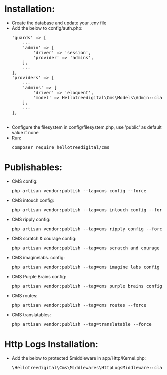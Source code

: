 <h1>Installation:</h1>
<ul>
	<li>Create the database and update your .env file</li>
	<li>
		Add the below to config/auth.php:
		<pre>
'guards' => [
	...
	'admin' => [
		'driver' => 'session',
		'provider' => 'admins',
  	],
	...
],
'providers' => [
	...
	'admins' => [
		'driver' => 'eloquent',
		'model' => Hellotreedigital\Cms\Models\Admin::class,
	],
	...
],
		</pre>
	</li>
	<li>Configure the filesystem in config/filesystem.php, use 'public' as default value if none</li>
	<li>
		Run:
		<pre>composer require hellotreedigital/cms</pre>
	</li>
</ul>

<h1>Publishables:</h1>
<ul>
	<li>
		CMS config:
		<pre>php artisan vendor:publish --tag=cms_config --force</pre>
	</li>
	<li>
		CMS intouch config:
		<pre>php artisan vendor:publish --tag=cms_intouch_config --force</pre>
	</li>
	<li>
		CMS ripply config:
		<pre>php artisan vendor:publish --tag=cms_ripply_config --force</pre>
	</li>
	<li>
		CMS scratch & courage config:
		<pre>php artisan vendor:publish --tag=cms_scratch_and_courage_config --force</pre>
	</li>
	<li>
		CMS imaginelabs. config:
		<pre>php artisan vendor:publish --tag=cms_imagine_labs_config --force</pre>
	</li>
	<li>
		CMS Purple Brains config:
		<pre>php artisan vendor:publish --tag=cms_purple_brains_config --force</pre>
	</li>
	<li>
		CMS routes:
		<pre>php artisan vendor:publish --tag=cms_routes --force</pre>
	</li>
	<li>
		CMS translatables:
		<pre>php artisan vendor:publish --tag=translatable --force</pre>
	</li>
</ul>

<h1>Http Logs Installation:</h1>
<ul>
	<li>
		Add the below to protected $middleware in app/Http/Kernel.php:
		<pre>\Hellotreedigital\Cms\Middlewares\HttpLogsMiddleware::class,</pre>
	</li>
</ul>
